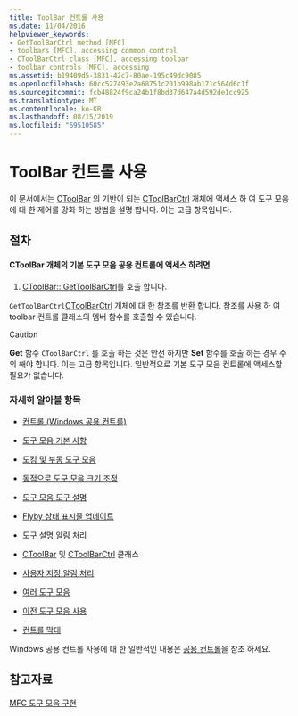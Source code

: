 ```yaml
---
title: ToolBar 컨트롤 사용
ms.date: 11/04/2016
helpviewer_keywords:
- GetToolBarCtrl method [MFC]
- toolbars [MFC], accessing common control
- CToolBarCtrl class [MFC], accessing toolbar
- toolbar controls [MFC], accessing
ms.assetid: b19409d5-3831-42c7-80ae-195c49dc9085
ms.openlocfilehash: 60cc527493e2a68751c201b998ab171c564d6c1f
ms.sourcegitcommit: fcb48824f9ca24b1f8bd37d647a4d592de1cc925
ms.translationtype: MT
ms.contentlocale: ko-KR
ms.lasthandoff: 08/15/2019
ms.locfileid: "69510585"
---
```

# <a name="working-with-the-toolbar-control"></a>ToolBar 컨트롤 사용

이 문서에서는 [CToolBar](../mfc/reference/ctoolbar-class.md) 의 기반이 되는 [CToolBarCtrl](../mfc/reference/ctoolbarctrl-class.md) 개체에 액세스 하 여 도구 모음에 대 한 제어를 강화 하는 방법을 설명 합니다. 이는 고급 항목입니다.

## <a name="procedures"></a>절차

#### <a name="to-access-the-toolbar-common-control-underlying-your-ctoolbar-object"></a>CToolBar 개체의 기본 도구 모음 공용 컨트롤에 액세스 하려면

1. [CToolBar:: GetToolBarCtrl](../mfc/reference/ctoolbar-class.md#gettoolbarctrl)를 호출 합니다.

`GetToolBarCtrl`[CToolBarCtrl](../mfc/reference/ctoolbarctrl-class.md) 개체에 대 한 참조를 반환 합니다. 참조를 사용 하 여 toolbar 컨트롤 클래스의 멤버 함수를 호출할 수 있습니다.

> [!CAUTION]
>  **Get** 함수 `CToolBarCtrl` 를 호출 하는 것은 안전 하지만 **Set** 함수를 호출 하는 경우 주의 해야 합니다. 이는 고급 항목입니다. 일반적으로 기본 도구 모음 컨트롤에 액세스할 필요가 없습니다.

### <a name="what-do-you-want-to-know-more-about"></a>자세히 알아볼 항목

- [컨트롤 (Windows 공용 컨트롤)](../mfc/controls-mfc.md)

- [도구 모음 기본 사항](../mfc/toolbar-fundamentals.md)

- [도킹 및 부동 도구 모음](../mfc/docking-and-floating-toolbars.md)

- [동적으로 도구 모음 크기 조정](../mfc/docking-and-floating-toolbars.md)

- [도구 모음 도구 설명](../mfc/toolbar-tool-tips.md)

- [Flyby 상태 표시줄 업데이트](../mfc/toolbar-tool-tips.md)

- [도구 설명 알림 처리](../mfc/handling-tool-tip-notifications.md)

- [CToolBar](../mfc/reference/ctoolbar-class.md) 및 [CToolBarCtrl](../mfc/reference/ctoolbarctrl-class.md) 클래스

- [사용자 지정 알림 처리](../mfc/handling-customization-notifications.md)

- [여러 도구 모음](../mfc/toolbar-fundamentals.md)

- [이전 도구 모음 사용](../mfc/using-your-old-toolbars.md)

- [컨트롤 막대](../mfc/control-bars.md)

Windows 공용 컨트롤 사용에 대 한 일반적인 내용은 [공용 컨트롤](/windows/win32/Controls/common-controls-intro)을 참조 하세요.

## <a name="see-also"></a>참고자료

[MFC 도구 모음 구현](../mfc/mfc-toolbar-implementation.md)
